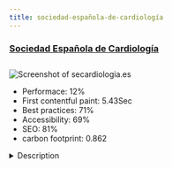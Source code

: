 ```yaml
---
title: sociedad-española-de-cardiología
---
```


<div style="height: 3rem">
  <a href="https://secardiologia.es/"><h3>Sociedad Española de Cardiología</h3></a>
</div>
<img loading="lazy" src="/images/thumbs/secardiologia.es.jpg" alt="Screenshot of secardiologia.es" />
<ul>
  <li>Performace: 12%</li>
  <li>
    First contentful paint:
    5.43Sec
  </li>
  <li>Best practices: 71%</li>
  <li>Accessibility: 69%</li>
  <li>SEO: 81%</li>
  <li>carbon footprint: 0.862</li>
</ul>
<details>
  <summary>Description</summary>
  <p>Corporate website of the Spanish Society of Cardiology. This site contains all the sections that make up the company: multimedia, apps, blogs...The website of the Spanish Society of Cardiology was born with the idea of collecting all the information and documentation related to the cardiology sector.</p>
</details>

